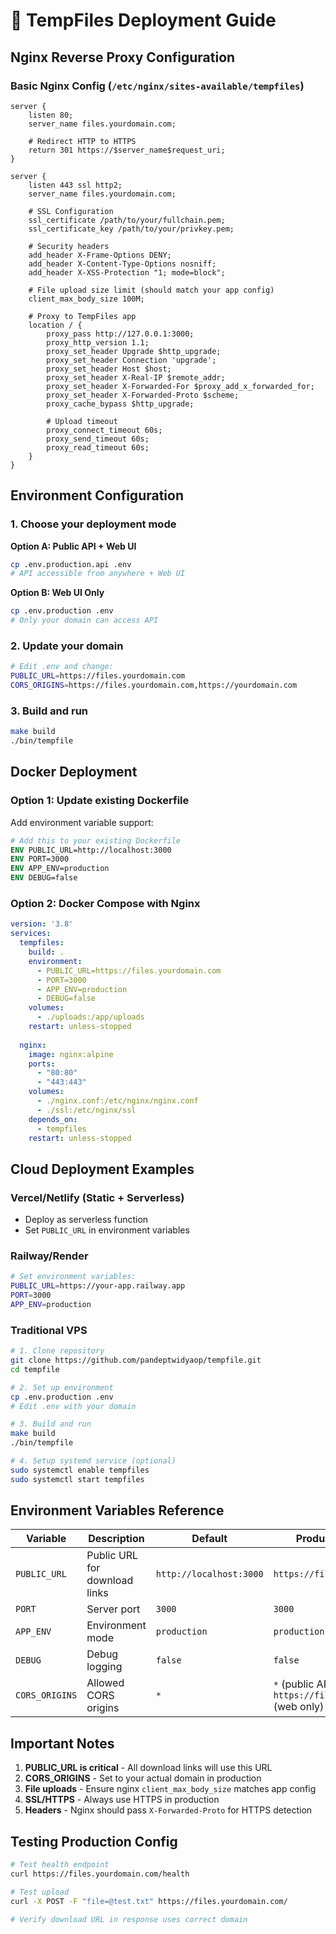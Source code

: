 # 🚀 TempFiles Deployment Guide

## Nginx Reverse Proxy Configuration

### Basic Nginx Config (`/etc/nginx/sites-available/tempfiles`)

```nginx
server {
    listen 80;
    server_name files.yourdomain.com;
    
    # Redirect HTTP to HTTPS
    return 301 https://$server_name$request_uri;
}

server {
    listen 443 ssl http2;
    server_name files.yourdomain.com;
    
    # SSL Configuration
    ssl_certificate /path/to/your/fullchain.pem;
    ssl_certificate_key /path/to/your/privkey.pem;
    
    # Security headers
    add_header X-Frame-Options DENY;
    add_header X-Content-Type-Options nosniff;
    add_header X-XSS-Protection "1; mode=block";
    
    # File upload size limit (should match your app config)
    client_max_body_size 100M;
    
    # Proxy to TempFiles app
    location / {
        proxy_pass http://127.0.0.1:3000;
        proxy_http_version 1.1;
        proxy_set_header Upgrade $http_upgrade;
        proxy_set_header Connection 'upgrade';
        proxy_set_header Host $host;
        proxy_set_header X-Real-IP $remote_addr;
        proxy_set_header X-Forwarded-For $proxy_add_x_forwarded_for;
        proxy_set_header X-Forwarded-Proto $scheme;
        proxy_cache_bypass $http_upgrade;
        
        # Upload timeout
        proxy_connect_timeout 60s;
        proxy_send_timeout 60s;
        proxy_read_timeout 60s;
    }
}
```

## Environment Configuration

### 1. Choose your deployment mode

**Option A: Public API + Web UI**
```bash
cp .env.production.api .env
# API accessible from anywhere + Web UI
```

**Option B: Web UI Only**
```bash
cp .env.production .env
# Only your domain can access API
```

### 2. Update your domain
```bash
# Edit .env and change:
PUBLIC_URL=https://files.yourdomain.com
CORS_ORIGINS=https://files.yourdomain.com,https://yourdomain.com
```

### 3. Build and run
```bash
make build
./bin/tempfile
```

## Docker Deployment

### Option 1: Update existing Dockerfile

Add environment variable support:

```dockerfile
# Add this to your existing Dockerfile
ENV PUBLIC_URL=http://localhost:3000
ENV PORT=3000
ENV APP_ENV=production
ENV DEBUG=false
```

### Option 2: Docker Compose with Nginx

```yaml
version: '3.8'
services:
  tempfiles:
    build: .
    environment:
      - PUBLIC_URL=https://files.yourdomain.com
      - PORT=3000
      - APP_ENV=production
      - DEBUG=false
    volumes:
      - ./uploads:/app/uploads
    restart: unless-stopped
    
  nginx:
    image: nginx:alpine
    ports:
      - "80:80"
      - "443:443"
    volumes:
      - ./nginx.conf:/etc/nginx/nginx.conf
      - ./ssl:/etc/nginx/ssl
    depends_on:
      - tempfiles
    restart: unless-stopped
```

## Cloud Deployment Examples

### Vercel/Netlify (Static + Serverless)
- Deploy as serverless function
- Set `PUBLIC_URL` in environment variables

### Railway/Render
```bash
# Set environment variables:
PUBLIC_URL=https://your-app.railway.app
PORT=3000
APP_ENV=production
```

### Traditional VPS
```bash
# 1. Clone repository
git clone https://github.com/pandeptwidyaop/tempfile.git
cd tempfile

# 2. Set up environment
cp .env.production .env
# Edit .env with your domain

# 3. Build and run
make build
./bin/tempfile

# 4. Setup systemd service (optional)
sudo systemctl enable tempfiles
sudo systemctl start tempfiles
```

## Environment Variables Reference

| Variable | Description | Default | Production Example |
|----------|-------------|---------|-------------------|
| `PUBLIC_URL` | Public URL for download links | `http://localhost:3000` | `https://files.yourdomain.com` |
| `PORT` | Server port | `3000` | `3000` |
| `APP_ENV` | Environment mode | `production` | `production` |
| `DEBUG` | Debug logging | `false` | `false` |
| `CORS_ORIGINS` | Allowed CORS origins | `*` | `*` (public API) or `https://files.yourdomain.com` (web only) |

## Important Notes

1. **PUBLIC_URL is critical** - All download links will use this URL
2. **CORS_ORIGINS** - Set to your actual domain in production
3. **File uploads** - Ensure nginx `client_max_body_size` matches app config
4. **SSL/HTTPS** - Always use HTTPS in production
5. **Headers** - Nginx should pass `X-Forwarded-Proto` for HTTPS detection

## Testing Production Config

```bash
# Test health endpoint
curl https://files.yourdomain.com/health

# Test upload
curl -X POST -F "file=@test.txt" https://files.yourdomain.com/

# Verify download URL in response uses correct domain
```
